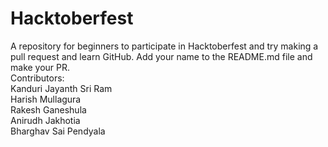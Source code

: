 # Hacktoberfest
A repository for beginners to participate in Hacktoberfest and try making a pull request and learn GitHub.
Add your name to the README.md file and make your PR.<br/>
Contributors:<br/>
    Kanduri Jayanth Sri Ram<br/>
    Harish Mullagura<br/>
    Rakesh Ganeshula<br/>
    Anirudh Jakhotia<br/>
    Bharghav Sai Pendyala
